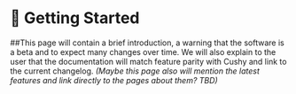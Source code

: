 # 👋 Getting Started

\##This page will contain a brief introduction, a warning that the software is a beta and to expect many changes over time. We will also explain to the user that the documentation will match feature parity with Cushy and link to the current changelog. _(Maybe this page also will mention the latest features and link directly to the pages about them? TBD)_







